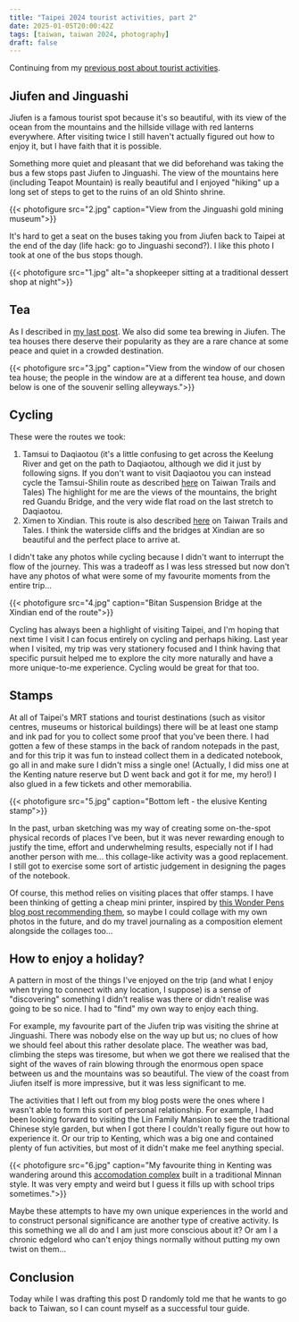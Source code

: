 ```yaml
---
title: "Taipei 2024 tourist activities, part 2"
date: 2025-01-05T20:00:42Z
tags: [taiwan, taiwan 2024, photography]
draft: false
---
```


Continuing from my [previous post about tourist activities](/blog/tw-2024-activities-1).

## Jiufen and Jinguashi

Jiufen is a famous tourist spot because it's so beautiful, with its view of the ocean from the mountains and the hillside village with red lanterns everywhere. After visiting twice I still haven't actually figured out how to enjoy it, but I have faith that it is possible.

Something more quiet and pleasant that we did beforehand was taking the bus a few stops past Jiufen to Jinguashi. The view of the mountains here (including Teapot Mountain) is really beautiful and I enjoyed "hiking" up a long set of steps to get to the ruins of an old Shinto shrine.

{{< photofigure src="2.jpg" caption="View from the Jinguashi gold mining museum">}}

It's hard to get a seat on the buses taking you from Jiufen back to Taipei at the end of the day (life hack: go to Jinguashi second?). I like this photo I took at one of the bus stops though.

{{< photofigure src="1.jpg" alt="a shopkeeper sitting at a traditional dessert shop at night">}}

## Tea

As I described in [my last post](/blog/tw-2024-tea). We also did some tea brewing in Jiufen. The tea houses there deserve their popularity as they are a rare chance at some peace and quiet in a crowded destination.

{{< photofigure src="3.jpg" caption="View from the window of our chosen tea house; the people in the window are at a different tea house, and down below is one of the souvenir selling alleyways.">}}

## Cycling

These were the routes we took:

1. Tamsui to Daqiaotou (it's a little confusing to get across the Keelung River and get on the path to Daqiaotou, although we did it just by following signs. If you don't want to visit Daqiaotou you can instead cycle the Tamsui-Shilin route as described [here](https://taiwantrailsandtales.com/2020/04/22/tamsui-river-cycle-path/) on Taiwan Trails and Tales) The highlight for me are the views of the mountains, the bright red Guandu Bridge, and the very wide flat road on the last stretch to Daqiaotou.
2. Ximen to Xindian. This route is also described [here](https://taiwantrailsandtales.com/2019/12/06/ximen-to-xindian-river-cycle-path/) on Taiwan Trails and Tales. I think the waterside cliffs and the bridges at Xindian are so beautiful and the perfect place to arrive at.

I didn't take any photos while cycling because I didn't want to interrupt the flow of the journey. This was a tradeoff as I was less stressed but now don't have any photos of what were some of my favourite moments from the entire trip...

{{< photofigure src="4.jpg" caption="Bitan Suspension Bridge at the Xindian end of the route">}}

Cycling has always been a highlight of visiting Taipei, and I'm hoping that next time I visit I can focus entirely on cycling and perhaps hiking. Last year when I visited, my trip was very stationery focused and I think having that specific pursuit helped me to explore the city more naturally and have a more unique-to-me experience. Cycling would be great for that too.

## Stamps

At all of Taipei's MRT stations and tourist destinations (such as visitor centres, museums or historical buildings) there will be at least one stamp and ink pad for you to collect some proof that you've been there. I had gotten a few of these stamps in the back of random notepads in the past, and for this trip it was fun to instead collect them in a dedicated notebook, go all in and make sure I didn't miss a single one! (Actually, I did miss one at the Kenting nature reserve but D went back and got it for me, my hero!) I also glued in a few tickets and other memorabilia.

{{< photofigure src="5.jpg" caption="Bottom left - the elusive Kenting stamp">}}

In the past, urban sketching was my way of creating some on-the-spot physical records of places I've been, but it was never rewarding enough to justify the time, effort and underwhelming results, especially not if I had another person with me... this collage-like activity was a good replacement. I still got to exercise some sort of artistic judgement in designing the pages of the notebook.

Of course, this method relies on visiting places that offer stamps. I have been thinking of getting a cheap mini printer, inspired by [this Wonder Pens blog post recommending them](https://wonderpens.ca/blogs/uncategorized/a-kodak-photo-printer), so maybe I could collage with my own photos in the future, and do my travel journaling as a composition element alongside the collages too...

## How to enjoy a holiday?

A pattern in most of the things I've enjoyed on the trip (and what I enjoy when trying to connect with any location, I suppose) is a sense of "discovering" something I didn't realise was there or didn't realise was going to be so nice. I had to "find" my own way to enjoy each thing.

For example, my favourite part of the Jiufen trip was visiting the shrine at Jinguashi. There was nobody else on the way up but us; no clues of how we should feel about this rather desolate place. The weather was bad, climbing the steps was tiresome, but when we got there we realised that the sight of the waves of rain blowing through the enormous open space between us and the mountains was so beautiful. The view of the coast from Jiufen itself is more impressive, but it was less significant to me.

The activities that I left out from my blog posts were the ones where I wasn't able to form this sort of personal relationship. For example, I had been looking forward to visiting the Lin Family Mansion to see the traditional Chinese style garden, but when I got there I couldn't really figure out how to experience it. Or our trip to Kenting, which was a big one and contained plenty of fun activities, but most of it didn't make me feel anything special.

{{< photofigure src="6.jpg" caption="My favourite thing in Kenting was wandering around this [accomodation complex](https://kenting.cyh.org.tw) built in a traditional Minnan style. It was very empty and weird but I guess it fills up with school trips sometimes.">}}

Maybe these attempts to have my own unique experiences in the world and to construct personal significance are another type of creative activity. Is this something we all do and I am just more conscious about it? Or am I a chronic edgelord who can't enjoy things normally without putting my own twist on them...

## Conclusion

Today while I was drafting this post D randomly told me that he wants to go back to Taiwan, so I can count myself as a successful tour guide.
